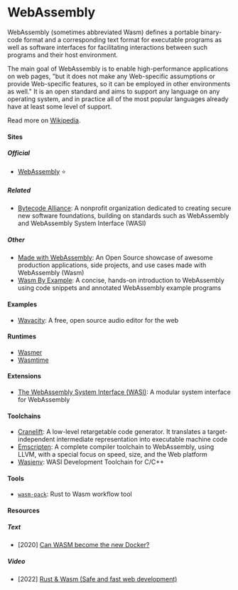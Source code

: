 # WebAssembly

WebAssembly (sometimes abbreviated Wasm) defines a portable binary-code format and a corresponding text format for executable programs as well as software interfaces for facilitating interactions between such programs and their host environment.

The main goal of WebAssembly is to enable high-performance applications on web pages, "but it does not make any Web-specific assumptions or provide Web-specific features, so it can be employed in other environments as well." It is an open standard and aims to support any language on any operating system, and in practice all of the most popular languages already have at least some level of support.

Read more on [Wikipedia](https://en.wikipedia.org/wiki/WebAssembly).

#### Sites

##### Official
- [WebAssembly](https://webassembly.org) ⭐

##### Related
- [Bytecode Alliance](https://bytecodealliance.org): A nonprofit organization dedicated to creating secure new software foundations, building on standards such as WebAssembly and WebAssembly System Interface (WASI)

##### Other
- [Made with WebAssembly](https://madewithwebassembly.com): An Open Source showcase of awesome production applications, side projects, and use cases made with WebAssembly (Wasm)
- [Wasm By Example](https://wasmbyexample.dev): A concise, hands-on introduction to WebAssembly using code snippets and annotated WebAssembly example programs

#### Examples
- [Wavacity](https://wavacity.com): A free, open source audio editor for the web

#### Runtimes
- [Wasmer](https://wasmer.io)
- [Wasmtime](https://wasmtime.dev)

#### Extensions
- [The WebAssembly System Interface (WASI)](https://wasi.dev): A modular system interface for WebAssembly

#### Toolchains
- [Cranelift](https://github.com/bytecodealliance/wasmtime/blob/main/cranelift/README.md): A low-level retargetable code generator. It translates a target-independent intermediate representation into executable machine code
- [Emscripten](https://emscripten.org): A complete compiler toolchain to WebAssembly, using LLVM, with a special focus on speed, size, and the Web platform
- [Wasienv](https://github.com/wasienv/wasienv): WASI Development Toolchain for C/C++

#### Tools
- [`wasm-pack`](https://github.com/rustwasm/wasm-pack): Rust to Wasm workflow tool

#### Resources

##### Text
- [2020] [Can WASM become the new Docker?](https://adlrocha.substack.com/p/adlrocha-can-wasm-become-the-new)

##### Video

- [2022] [Rust & Wasm (Safe and fast web development)](https://www.youtube.com/watch?v=P4LMfkFLRsI)
